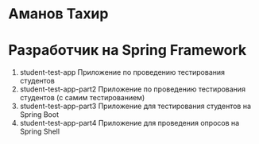 # Аманов Тахир
# Разработчик на Spring Framework

1) student-test-app Приложение по проведению тестирования студентов
2) student-test-app-part2 Приложение по проведению тестирования студентов (с самим тестированием)
3) student-test-app-part3 Приложение для тестирования студентов на Spring Boot
4) student-test-app-part4 Приложение для проведения опросов на Spring Shell
